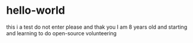 # hello-world
this i a test do not enter please and thak you
I am 8 years old and starting and learning to do open-source volunteering
